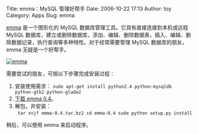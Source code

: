 Title: emma：MySQL 管理好帮手
Date: 2006-10-22 17:13
Author: toy
Category: Apps
Slug: emma

[emma](http://www.fastflo.de/projects/emma) 是一个图形化的 MySQL
数据库管理工具。它具有直接连接到本机或远程 MySQL
数据库，建立或删除数据库，添加、编辑、删除数据表，插入、编辑、删除数据记录，执行查询等多种特性。对于经常需要管理
MySQL 数据库的朋友，emma 无疑是一个好帮手。

[![emma](http://i.linuxtoy.org/i/emma_s.png)](http://i.linuxtoy.org/i/emma.png)

需要尝试的朋友，可按以下步骤完成安装过程：

1.  安装使用需求：
    `sudo apt-get install python2.4 python-mysqldb python-gtk2 python-glade2`
2.  [下载 emma 0.4](http://www.fastflo.de/projects/emma)。
3.  解包，并安装：  
    ` tar xvjf emma-0.4.tar.bz2 cd emma-0.4 sudo python setup.py install`

稍后，可以使用 emma 来启动程序。
